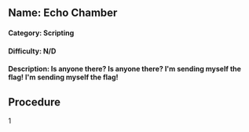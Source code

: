 ## Name: Echo Chamber
#### Category: Scripting
#### Difficulty: N/D
#### Description: Is anyone there? Is anyone there? I'm sending myself the flag! I'm sending myself the flag!

## Procedure
1

